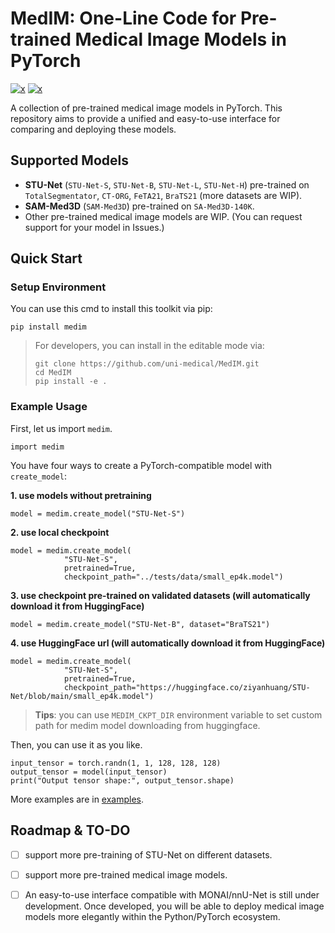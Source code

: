 # MedIM: One-Line Code for Pre-trained Medical Image Models in PyTorch

[![x](https://img.shields.io/badge/Python-3.9|3.10-A7D8FF)]()
[![x](https://img.shields.io/badge/PyTorch-2.4-FCD299)]()

A collection of pre-trained medical image models in PyTorch. This repository aims to provide a unified and easy-to-use interface for comparing and deploying these models.

## Supported Models
- **STU-Net** (`STU-Net-S`, `STU-Net-B`, `STU-Net-L`, `STU-Net-H`) pre-trained on `TotalSegmentator`, `CT-ORG`, `FeTA21`, `BraTS21` (more datasets are WIP).
- **SAM-Med3D** (`SAM-Med3D`) pre-trained on `SA-Med3D-140K`.
- Other pre-trained medical image models are WIP. (You can request support for your model in Issues.)

## Quick Start
### Setup Environment
You can use this cmd to install this toolkit via pip:
```
pip install medim
```
> For developers, you can install in the editable mode via:
> ```
> git clone https://github.com/uni-medical/MedIM.git
> cd MedIM
> pip install -e .
> ```

### Example Usage
First, let us import `medim`.
```
import medim
```
You have four ways to create a PyTorch-compatible model with `create_model`:

**1. use models without pretraining**
```
model = medim.create_model("STU-Net-S") 
```
**2. use local checkpoint**
```
model = medim.create_model(
            "STU-Net-S",
            pretrained=True,
            checkpoint_path="../tests/data/small_ep4k.model") 
```
**3. use checkpoint pre-trained on validated datasets (will automatically download it from HuggingFace)**
```
model = medim.create_model("STU-Net-B", dataset="BraTS21")
```
**4. use HuggingFace url (will automatically download it from HuggingFace)**
```
model = medim.create_model(
            "STU-Net-S",
            pretrained=True,
            checkpoint_path="https://huggingface.co/ziyanhuang/STU-Net/blob/main/small_ep4k.model") 
```
> **Tips**: 
> you can use `MEDIM_CKPT_DIR` environment variable to set custom path for medim model downloading from huggingface.

Then, you can use it as you like.
```
input_tensor = torch.randn(1, 1, 128, 128, 128)
output_tensor = model(input_tensor)
print("Output tensor shape:", output_tensor.shape)
```




More examples are in [examples](https://github.com/uni-medical/MedIM/tree/main/examples).

## Roadmap & TO-DO

- [ ] support more pre-training of STU-Net on different datasets. 
- [ ] support more pre-trained medical image models.
- [ ] An easy-to-use interface compatible with MONAI/nnU-Net is still under development. Once developed, you will be able to deploy medical image models more elegantly within the Python/PyTorch ecosystem.

